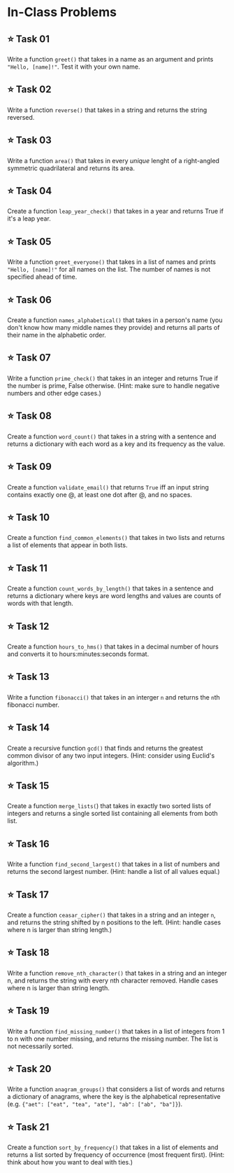 # In-Class Problems
## ⭐ **Task 01**
Write a function `greet()` that takes in a name as an argument and prints `"Hello, [name]!"`. Test it with your own name.

## ⭐ **Task 02**
Write a function `reverse()` that takes in a string and returns the string reversed.

## ⭐ **Task 03**
Write a function `area()` that takes in every *unique* lenght of a right-angled symmetric quadrilateral and returns its area.

## ⭐ **Task 04**
Create a function `leap_year_check()` that takes in a year and returns True if it's a leap year.

## ⭐ **Task 05**
Write a function `greet_everyone()` that takes in a list of names and prints `"Hello, [name]!"` for all names on the list. The number of names is not specified ahead of time.

## ⭐ **Task 06**
Create a function `names_alphabetical()` that takes in a person's name (you don't know how many middle names they provide) and returns all parts of their name in the alphabetic order.

## ⭐ **Task 07**
Write a function `prime_check()` that takes in an integer and returns True if the number is prime, False otherwise. (Hint: make sure to handle negative numbers and other edge cases.)

## ⭐ **Task 08**
Create a function `word_count()` that takes in a string with a sentence and returns a dictionary with each word as a key and its frequency as the value.

## ⭐ **Task 09**
Create a function `validate_email()` that returns `True` iff an input string contains exactly one @, at least one dot after @, and no spaces.

## ⭐ **Task 10**
Create a function `find_common_elements()` that takes in two lists and returns a list of elements that appear in both lists.

## ⭐ **Task 11**
Create a function `count_words_by_length()` that takes in a sentence and returns a dictionary where keys are word lengths and values are counts of words with that length.

## ⭐ **Task 12**
Create a function `hours_to_hms()` that takes in a decimal number of hours and converts it to hours:minutes:seconds format.

## ⭐ **Task 13**
Write a function `fibonacci()` that takes in an interger `n` and returns the `n`th fibonacci number.

## ⭐ **Task 14**
Create a recursive function `gcd()` that finds and returns the greatest common divisor of any two input integers. (Hint: consider using Euclid's algorithm.)

## ⭐ **Task 15**
Create a function `merge_lists(`) that takes in exactly two sorted lists of integers and returns a single sorted list containing all elements from both list.

## ⭐ **Task 16**
Write a function `find_second_largest()` that takes in a list of numbers and returns the second largest number. (Hint: handle a list of all values equal.)

## ⭐ **Task 17**
Create a function `ceasar_cipher()` that takes in a string and an integer `n`, and returns the string shifted by n positions to the left. (Hint: handle cases where n is larger than string length.)

## ⭐ **Task 18**
Write a function `remove_nth_character()` that takes in a string and an integer n, and returns the string with every nth character removed. Handle cases where n is larger than string length.

## ⭐ **Task 19**
Write a function `find_missing_number()` that takes in a list of integers from 1 to n with one number missing, and returns the missing number. The list is not necessarily sorted.

## ⭐ **Task 20**
Write a function `anagram_groups()` that considers a list of words and returns a dictionary of anagrams, where the key is the alphabetical representative (e.g. `{"aet": ["eat", "tea", "ate"], "ab": ["ab", "ba"]}`).

## ⭐ **Task 21**
Create a function `sort_by_frequency()` that takes in a list of elements and returns a list sorted by frequency of occurrence (most frequent first). (Hint: think about how you want to deal with ties.) 



